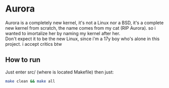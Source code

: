 # Aurora
Aurora is a completely new kernel, it's not a Linux nor a BSD, it's a complete new kernel from scratch, the name comes from my cat (RIP Aurora). so i wanted to imortalize her by naming my kernel after her. \
Don't expect it to be the new Linux, since i'm a 17y boy who's alone in this project. i accept critics btw

## How to run
Just enter src/ (where is located Makefile) then just:
```sh
make clean && make all
```
